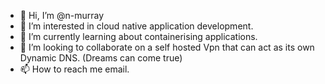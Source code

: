 - 👋 Hi, I’m @n-murray
- 👀 I’m interested in cloud native application development. 
- 🌱 I’m currently learning about containerising applications. 
- 💞️ I’m looking to collaborate on a self hosted Vpn that can act as its own Dynamic DNS. (Dreams can come true) 
- 📫 How to reach me email. 

<!---
n-murray/n-murray is a ✨ special ✨ repository because its `README.md` (this file) appears on your GitHub profile.
You can click the Preview link to take a look at your changes.
--->
